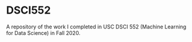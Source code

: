 # DSCI552
A repository of the work I completed in USC DSCI 552 (Machine Learning for Data Science) in Fall 2020.
